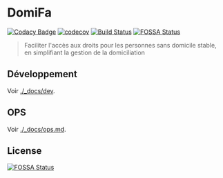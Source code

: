 # DomiFa

[![Codacy Badge](https://api.codacy.com/project/badge/Grade/f15dba30a35f44c5a62cfdea9c1e3729)](https://app.codacy.com/app/pYassine/domifa?utm_source=github.com&utm_medium=referral&utm_content=SocialGouv/domifa&utm_campaign=Badge_Grade_Dashboard)
[![codecov](https://codecov.io/gh/SocialGouv/domifa/branch/master/graph/badge.svg)](https://codecov.io/gh/SocialGouv/domifa)
[![Build Status](https://gitlab.factory.social.gouv.fr/SocialGouv/domifa/badges/master/pipeline.svg)](https://gitlab.factory.social.gouv.fr/SocialGouv/domifa/-/commits/master)
[![FOSSA Status](https://app.fossa.io/api/projects/git%2Bgithub.com%2FSocialGouv%2Fdomifa.svg?type=shield)](https://app.fossa.io/projects/git%2Bgithub.com%2FSocialGouv%2Fdomifa?ref=badge_shield)

> Faciliter l'accès aux droits pour les personnes sans domicile stable, en simplifiant la gestion de la domiciliation

## Développement

Voir [./\_docs/dev](./_docs/dev).

## OPS

Voir [./\_docs/ops.md](./_docs/ops.md).

## License

[![FOSSA Status](https://app.fossa.io/api/projects/git%2Bgithub.com%2FSocialGouv%2Fdomifa.svg?type=large)](https://app.fossa.io/projects/git%2Bgithub.com%2FSocialGouv%2Fdomifa?ref=badge_large)

